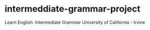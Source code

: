# intermeddiate-grammar-project
Learn English: Intermediate Grammar University of California - Irvine
